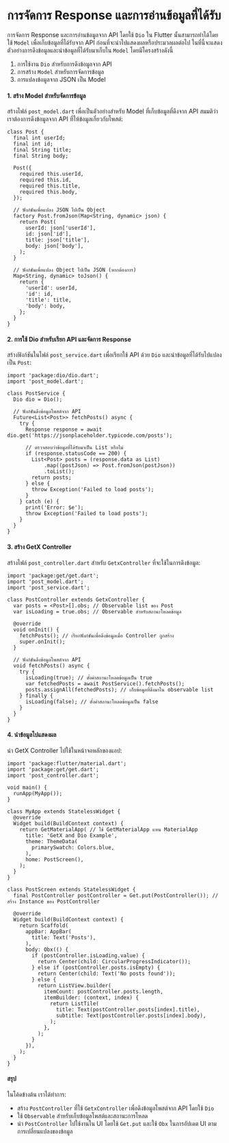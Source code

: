 #  การจัดการ Response และการอ่านข้อมูลที่ได้รับ


การจัดการ Response และการอ่านข้อมูลจาก API โดยใช้ ```Dio``` ใน Flutter นั้นสามารถทำได้โดยใช้ ```Model``` เพื่อเก็บข้อมูลที่ได้รับจาก API ก่อนที่จะนำไปแสดงผลหรือประมวลผลต่อไป ในที่นี้จะแสดงตัวอย่างการดึงข้อมูลและนำข้อมูลที่ได้รับมาเก็บใน ```Model``` โดยมีโครงสร้างดังนี้

1. การใช้งาน ```Dio``` สำหรับการดึงข้อมูลจาก API
2. การสร้าง ```Model``` สำหรับการจัดการข้อมูล
3. การแปลงข้อมูลจาก JSON เป็น Model

#### 1. สร้าง Model สำหรับจัดการข้อมูล
สร้างไฟล์ ```post_model.dart``` เพื่อเป็นตัวอย่างสำหรับ Model ที่เก็บข้อมูลที่ดึงจาก API สมมติว่าเราต้องการดึงข้อมูลจาก API ที่ให้ข้อมูลเกี่ยวกับโพสต์:

```
class Post {
  final int userId;
  final int id;
  final String title;
  final String body;

  Post({
    required this.userId,
    required this.id,
    required this.title,
    required this.body,
  });

  // ฟังก์ชันเพื่อแปลง JSON ไปเป็น Object
  factory Post.fromJson(Map<String, dynamic> json) {
    return Post(
      userId: json['userId'],
      id: json['id'],
      title: json['title'],
      body: json['body'],
    );
  }

  // ฟังก์ชันเพื่อแปลง Object ไปเป็น JSON (หากต้องการ)
  Map<String, dynamic> toJson() {
    return {
      'userId': userId,
      'id': id,
      'title': title,
      'body': body,
    };
  }
}
```

#### 2. การใช้ Dio สำหรับเรียก API และจัดการ Response
สร้างฟังก์ชันในไฟล์ ```post_service.dart``` เพื่อเรียกใช้ API ด้วย ```Dio``` และนำข้อมูลที่ได้รับไปแปลงเป็น ```Post```:

```
import 'package:dio/dio.dart';
import 'post_model.dart';

class PostService {
  Dio dio = Dio();

  // ฟังก์ชันดึงข้อมูลโพสต์จาก API
  Future<List<Post>> fetchPosts() async {
    try {
      Response response = await dio.get('https://jsonplaceholder.typicode.com/posts');

      // ตรวจสอบว่าข้อมูลที่ได้รับมาเป็น List หรือไม่
      if (response.statusCode == 200) {
        List<Post> posts = (response.data as List)
            .map((postJson) => Post.fromJson(postJson))
            .toList();
        return posts;
      } else {
        throw Exception('Failed to load posts');
      }
    } catch (e) {
      print('Error: $e');
      throw Exception('Failed to load posts');
    }
  }
}
```

#### 3. สร้าง GetX Controller
สร้างไฟล์ ```post_controller.dart``` สำหรับ ```GetxController``` ที่จะใช้ในการดึงข้อมูล:

```
import 'package:get/get.dart';
import 'post_model.dart';
import 'post_service.dart';

class PostController extends GetxController {
  var posts = <Post>[].obs; // Observable list ของ Post
  var isLoading = true.obs; // Observable สำหรับสถานะโหลดข้อมูล

  @override
  void onInit() {
    fetchPosts(); // เรียกฟังก์ชันเพื่อดึงข้อมูลเมื่อ Controller ถูกสร้าง
    super.onInit();
  }

  // ฟังก์ชันดึงข้อมูลโพสต์จาก API
  void fetchPosts() async {
    try {
      isLoading(true); // ตั้งค่าสถานะโหลดข้อมูลเป็น true
      var fetchedPosts = await PostService().fetchPosts();
      posts.assignAll(fetchedPosts); // เก็บข้อมูลที่ดึงมาใน observable list
    } finally {
      isLoading(false); // ตั้งค่าสถานะโหลดข้อมูลเป็น false
    }
  }
}
```

#### 4. นำข้อมูลไปแสดงผล
นำ GetX Controller ไปใช้ในหน้าจอหลักของแอป:

```
import 'package:flutter/material.dart';
import 'package:get/get.dart';
import 'post_controller.dart';

void main() {
  runApp(MyApp());
}

class MyApp extends StatelessWidget {
  @override
  Widget build(BuildContext context) {
    return GetMaterialApp( // ใช้ GetMaterialApp แทน MaterialApp
      title: 'GetX and Dio Example',
      theme: ThemeData(
        primarySwatch: Colors.blue,
      ),
      home: PostScreen(),
    );
  }
}

class PostScreen extends StatelessWidget {
  final PostController postController = Get.put(PostController()); // สร้าง Instance ของ PostController

  @override
  Widget build(BuildContext context) {
    return Scaffold(
      appBar: AppBar(
        title: Text('Posts'),
      ),
      body: Obx(() {
        if (postController.isLoading.value) {
          return Center(child: CircularProgressIndicator());
        } else if (postController.posts.isEmpty) {
          return Center(child: Text('No posts found'));
        } else {
          return ListView.builder(
            itemCount: postController.posts.length,
            itemBuilder: (context, index) {
              return ListTile(
                title: Text(postController.posts[index].title),
                subtitle: Text(postController.posts[index].body),
              );
            },
          );
        }
      }),
    );
  }
}
```

#### สรุป
ในโค้ดข้างต้น เราได้ทำการ:

- สร้าง ```PostController``` ที่ใช้ ```GetxController``` เพื่อดึงข้อมูลโพสต์จาก API โดยใช้ ```Dio```
- ใช้ ```Observable``` สำหรับเก็บข้อมูลโพสต์และสถานะการโหลด
- นำ ```PostController``` ไปใช้งานใน UI โดยใช้ ```Get.put``` และใช้ ```Obx``` ในการอัปเดต UI ตามการเปลี่ยนแปลงของข้อมูล
